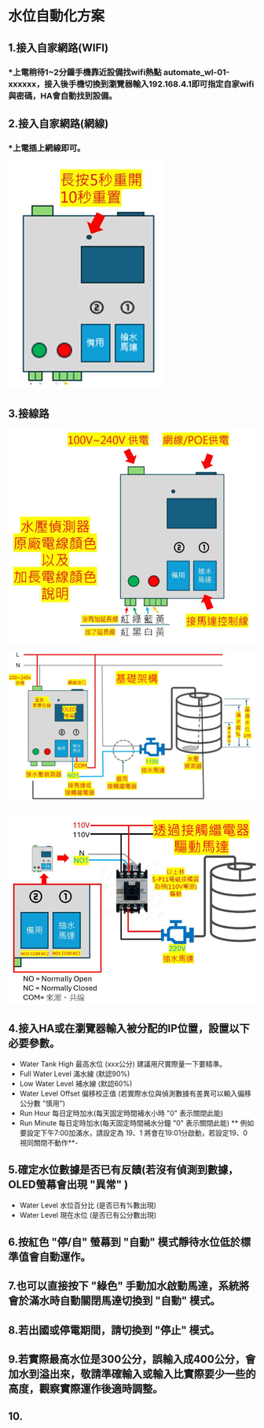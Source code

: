 # 水位自動化方案
## 1.接入自家網路(WIFI)
### *上電稍待1~2分鐘手機靠近設備找wifi熱點 automate_wl-01-xxxxxx，接入後手機切換到瀏覽器輸入192.168.4.1即可指定自家wifi與密碼，HA會自動找到設備。
## 2.接入自家網路(網線)
### *上電插上網線即可。
![081733](/WL_01/image/20250519_50.JPG)
## 3.接線路
![081733](/WL_01/image/20250519_52.JPG)

![081733](/WL_01/image/20250519_51.JPG)

![081733](/WL_01/image/20250519_54.JPG)

## 4.接入HA或在瀏覽器輸入被分配的IP位置，設置以下必要參數。
- Water Tank High 最高水位 (xxx公分) 建議用尺實際量一下要精準。
- Full Water Level 滿水線 (默認90%)
- Low Water Level 補水線 (默認60%)
- Water Level Offset 偏移校正值 (若實際水位與偵測數據有差異可以輸入偏移公分數 "慎用")
- Run Hour 每日定時加水(每天固定時間補水小時 "0" 表示關閉此能) 
- Run Minute 每日定時加水(每天固定時間補水分鐘 "0" 表示關閉此能)
  ** 例如要設定下午7:00加滿水，請設定為 19、1 將會在19:01分啟動，若設定19、0 視同關閉不動作**- 
## 5.確定水位數據是否已有反饋(若沒有偵測到數據，OLED螢幕會出現 "異常" )
- Water Level 水位百分比 (是否已有%數出現)
- Water Level 現在水位 (是否已有公分數出現)
## 6.按紅色 "停/自" 螢幕到 "自動" 模式靜待水位低於標準值會自動運作。
## 7.也可以直接按下 "綠色" 手動加水啟動馬達，系統將會於滿水時自動關閉馬達切換到 "自動" 模式。
## 8.若出國或停電期間，請切換到 "停止" 模式。
## 9.若實際最高水位是300公分，誤輸入成400公分，會加水到溢出來，敬請準確輸入或輸入比實際要少一些的高度，觀察實際運作後適時調整。
## 10.

